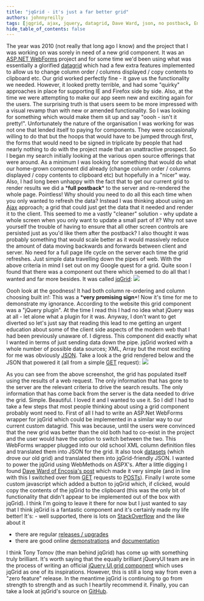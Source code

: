 ```yaml
---
title: "jqGrid - it's just a far better grid"
authors: johnnyreilly
tags: [jqgrid, ajax, jquery, datagrid, Dave Ward, json, no postback, Encosia, tony tomov]
hide_table_of_contents: false
---
```

The year was 2010 (not really that long ago I know) and the project that I was working on was sorely in need of a new grid component. It was an [ASP.NET WebForms](http://www.asp.net/web-forms) project and for some time we'd been using what was essentially a glorified [datagrid](http://msdn.microsoft.com/en-us/library/system.web.ui.webcontrols.datagrid.aspx) which had a few extra features implemented to allow us to change column order / columns displayed / copy contents to clipboard etc. Our grid worked perfectly fine - it gave us the functionality we needed. However, it looked pretty terrible, and had some "quirky" approaches in place for supporting IE and Firefox side by side. Also, at the time we were attempting to make our app seem new and exciting again for the users. The surprising truth is that users seem to be more impressed with a visual revamp than with new or amended functionality. So I was looking for something which would make them sit up and say "oooh - isn't it pretty!". Unfortunately the nature of the organisation I was working for was not one that lended itself to paying for components. They were occasionally willing to do that but the hoops that would have to be jumped through first, the forms that would need to be signed in triplicate by people that had nearly nothing to do with the project made that an unattractive prospect. So I began my search initially looking at the various open source offerings that were around. As a minimum I was looking for something that would do what our home-grown component did already (change column order / columns displayed / copy contents to clipboard etc) but hopefully in a "nicer" way. Also, I had long been unhappy with the fact that to get our current grid to render results we did a \***full postback**\* to the server and re-rendered the whole page. Pointless! Why should you need to do all this each time when you only wanted to refresh the data? Instead I was thinking about using an [Ajax](http://en.wikipedia.org/wiki/Ajax_%28programming%29) approach; a grid that could just get the data that it needed and render it to the client. This seemed to me a vastly "cleaner" solution - why update a whole screen when you only want to update a small part of it? Why not save yourself the trouble of having to ensure that all other screen controls are persisted just as you'd like them after the postback? I also thought it was probably something that would scale better as it would massively reduce the amount of data moving backwards and forwards between client and server. No need for a full page life cycle on the server each time the grid refreshes. Just simple data travelling down the pipes of web. With the above criteria in mind I set out on my Google quest for a grid. Quite soon I found that there was a component out there which seemed to do all that I wanted and far more besides. It was called [jqGrid](http://www.trirand.com/blog/): ![](../static/blog/2012-01-14-jqgrid-its-just-far-better-grid/jqgrid%2Bin%2Ball%2Bits%2Bglory.png)

 Oooh look at the goodness! It had both column re-ordering and column choosing built in!: This was a \***very promising sign**\*! Now it's time for me to demonstrate my ignorance. According to the website this grid component was a "jQuery plugin". At the time I read this I had no idea what jQuery was at all - let alone what a plugin for it was. Anyway, I don't want to get diverted so let's just say that reading this lead to me getting an urgent education about some of the client side aspects of the modern web that I had been previously unaware of. I digress. This component did exactly what I wanted in terms of just sending data down the pipe. jqGrid worked with a whole number of possible data sources; XML, Array but the most exciting for me was obviously [JSON](http://www.json.org/). Take a look a the grid rendered below and the JSON that powered it (all from a simple [GET](http://www.trirand.com/blog/jqgrid/server.php?q=2&_search=false&nd=1326531357333&rows=10&page=1&sidx=id&sord=desc) request): ![](../static/blog/2012-01-14-jqgrid-its-just-far-better-grid/Check%2Bout%2Bthe%2BJSON.png)

 As you can see from the above screenshot, the grid has populated itself using the results of a web request. The only information that has gone to the server are the relevant criteria to drive the search results. The only information that has come back from the server is the data needed to drive the grid. Simple. Beautiful. I loved it and I wanted to use it. So I did! I had to take a few steps that most people thinking about using a grid component probably wont need to. First of all I had to write an ASP.Net WebForms wrapper for jqGrid which could be implemented in a similar way to our current custom datagrid. This was because, until the users were convinced that the new grid was better than the old both had to co-exist in the project and the user would have the option to switch between the two. This WebForms wrapper plugged into our old school XML column definition files and translated them into JSON for the grid. It also took [datasets](http://msdn.microsoft.com/en-us/library/system.data.dataset.aspx) (which drove our old grid) and translated them into jqGrid-friendly JSON. I wanted to power the jqGrid using WebMethods on ASPX's. After a little digging I found [Dave Ward of Encosia's post](http://encosia.com/using-jquery-to-directly-call-aspnet-ajax-page-methods/) which made it very simple (and in line with this I switched over from [GET](http://en.wikipedia.org/wiki/GET_%28HTTP%29#Request_methods) requests to [POSTs](http://en.wikipedia.org/wiki/POST_%28HTTP%29)). Finally I wrote some custom javascript which added a button to jqGrid which, if clicked, would copy the contents of the jqGrid to the clipboard (this was the only bit of functionality that didn't appear to be implemented out of the box with jqGrid). I think I'm going to leave it there for now but I just wanted to say that I think jqGrid is a fantastic component and it's certainly made my life better! It's: - well supported, there is lots on [StackOverflow](http://stackoverflow.com/questions/tagged/jqgrid) and the like about it
- there are regular [releases / upgrades](http://www.trirand.com/blog/)
- there are good online [demonstrations](http://trirand.com/blog/jqgrid/jqgrid.html) and [documentation](http://www.trirand.com/jqgridwiki/doku.php)



 I think Tony Tomov (the man behind jqGrid) has come up with something truly brilliant. It's worth saying that the equally brilliant jQueryUI team are in the process of writing an official [jQuery UI grid component](http://wiki.jqueryui.com/w/page/34246941/Grid) which uses jqGrid as one of its inspirations. However, this is still a long way from even a "zero feature" release. In the meantime jqGrid is continuing to go from strength to strength and as such I heartily recommend it. Finally, you can take a look at jqGrid's source on [GitHub](https://github.com/tonytomov/jqGrid).
